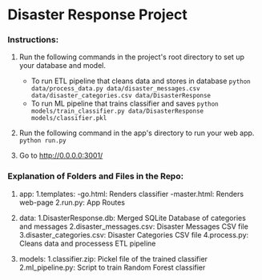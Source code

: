 # Disaster Response Project

### Instructions:
1. Run the following commands in the project's root directory to set up your database and model.

    - To run ETL pipeline that cleans data and stores in database
        `python data/process_data.py data/disaster_messages.csv data/disaster_categories.csv data/DisasterResponse`
    - To run ML pipeline that trains classifier and saves
        `python models/train_classifier.py data/DisasterResponse models/classifier.pkl`

2. Run the following command in the app's directory to run your web app.
    `python run.py`
    
3. Go to http://0.0.0.0:3001/
    
### Explanation of Folders and Files in the Repo:

1. app: 
      1.templates:
                -go.html: Renders classifier
                -master.html: Renders web-page
      2.run.py: App Routes
      
2. data:
       1.DisasterResponse.db: Merged SQLite Database of categories and messages
       2.disaster_messages.csv: Disaster Messages CSV file
       3.disaster_categories.csv: Disaster Categories CSV file
       4.process.py: Cleans data and processess ETL pipeline
      
3. models:
         1.classifier.zip: Pickel file of the trained classifier
         2.ml_pipeline.py: Script to train Random Forest classifier 
